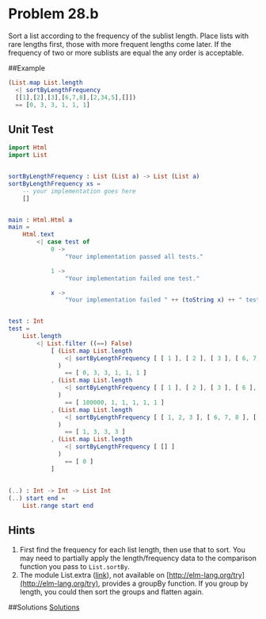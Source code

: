 # Problem 28.b

Sort a list according to the frequency of the sublist length. Place lists with rare lengths first, those with more frequent lengths come later. If the frequency of two or more sublists are equal the any order is acceptable. 

##Example
```elm
(List.map List.length 
  <| sortByLengthFrequency 
  [[1],[2],[3],[6,7,8],[2,34,5],[]])
  == [0, 3, 3, 1, 1, 1]
```
## Unit Test
```elm
import Html
import List


sortByLengthFrequency : List (List a) -> List (List a)
sortByLengthFrequency xs =
    -- your implementation goes here
    []


main : Html.Html a
main =
    Html.text
        <| case test of
            0 ->
                "Your implementation passed all tests."

            1 ->
                "Your implementation failed one test."

            x ->
                "Your implementation failed " ++ (toString x) ++ " tests."


test : Int
test =
    List.length
        <| List.filter ((==) False)
            [ (List.map List.length
                <| sortByLengthFrequency [ [ 1 ], [ 2 ], [ 3 ], [ 6, 7, 8 ], [ 2, 34, 5 ], [] ]
              )
                == [ 0, 3, 3, 1, 1, 1 ]
            , (List.map List.length
                <| sortByLengthFrequency [ [ 1 ], [ 2 ], [ 3 ], [ 6 ], [ 2 ], [1..100000] ]
              )
                == [ 100000, 1, 1, 1, 1, 1 ]
            , (List.map List.length
                <| sortByLengthFrequency [ [ 1, 2, 3 ], [ 6, 7, 8 ], [ 0 ], [ 2, 3, 5 ] ]
              )
                == [ 1, 3, 3, 3 ]
            , (List.map List.length
                <| sortByLengthFrequency [ [] ]
              )
                == [ 0 ]
            ]
            
            
(..) : Int -> Int -> List Int
(..) start end =
    List.range start end
```

## Hints
1. First find the frequency for each list length, then use that to sort. You may need to partially apply the length/frequency data to the comparison function you pass to ```List.sortBy```.
2. The module List.extra ([link](http://package.elm-lang.org/packages/circuithub/elm-list-extra/3.10.0/List-Extra)), not available on [http://elm-lang.org/try](http://elm-lang.org/try), provides a groupBy function. If you group by length, you could then sort the groups and flatten again. 



##Solutions 
[Solutions](../s/s28b.md)